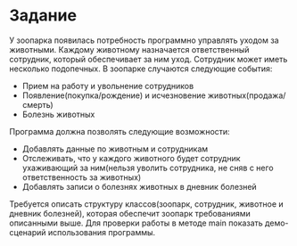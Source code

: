 # Задание

У зоопарка появилась потребность программно управлять уходом за животными. Каждому животному назначается ответственный сотрудник, который обеспечивает за ним уход. Сотрудник может иметь несколько подопечных. В зоопарке случаются следующие события:

* Прием на работу и увольнение сотрудников
* Появление(покупка/рождение) и исчезновение животных(продажа/смерть)
* Болезнь животных

Программа должна позволять следующие возможности:

* Добавлять данные по животным и сотрудникам
* Отслеживать, что у каждого животного будет сотрудник ухаживающий за ним(нельзя уволить сотрудника, не сняв с него ответственность за животных)
* Добавлять записи о болезнях животных в дневник болезней

Требуется описать структуру классов(зоопарк, сотрудник, животное и дневник болезней), которая обеспечит зоопарк требованиями описанными выше. Для проверки работы в методе main показать демо-сценарий использования программы.